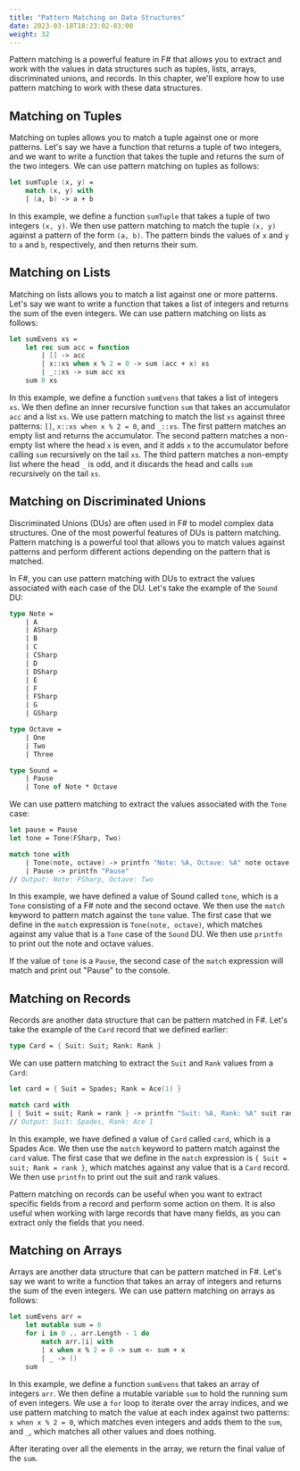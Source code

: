 ```yaml
---
title: "Pattern Matching on Data Structures"
date: 2023-03-18T18:23:02-03:00
weight: 32
---
```


Pattern matching is a powerful feature in F# that allows you to extract and work with the values in data structures such as tuples, lists, arrays, discriminated unions, and records. In this chapter, we'll explore how to use pattern matching to work with these data structures.

## Matching on Tuples

Matching on tuples allows you to match a tuple against one or more patterns. Let's say we have a function that returns a tuple of two integers, and we want to write a function that takes the tuple and returns the sum of the two integers. We can use pattern matching on tuples as follows:

```FSharp
let sumTuple (x, y) =
    match (x, y) with
    | (a, b) -> a + b
```

In this example, we define a function `sumTuple` that takes a tuple of two integers `(x, y)`. We then use pattern matching to match the tuple `(x, y)` against a pattern of the form `(a, b)`. The pattern binds the values of `x` and `y` to `a` and `b`, respectively, and then returns their sum.

## Matching on Lists

Matching on lists allows you to match a list against one or more patterns. Let's say we want to write a function that takes a list of integers and returns the sum of the even integers. We can use pattern matching on lists as follows:

```FSharp
let sumEvens xs =
    let rec sum acc = function
        | [] -> acc
        | x::xs when x % 2 = 0 -> sum (acc + x) xs
        | _::xs -> sum acc xs
    sum 0 xs
```

In this example, we define a function `sumEvens` that takes a list of integers `xs`. We then define an inner recursive function `sum` that takes an accumulator `acc` and a list `xs`. We use pattern matching to match the list `xs` against three patterns: `[]`, `x::xs when x % 2 = 0`, and `_::xs`. The first pattern matches an empty list and returns the accumulator. The second pattern matches a non-empty list where the head `x` is even, and it adds `x` to the accumulator before calling `sum` recursively on the tail `xs`. The third pattern matches a non-empty list where the head `_` is odd, and it discards the head and calls `sum` recursively on the tail `xs`.

## Matching on Discriminated Unions

Discriminated Unions (DUs) are often used in F# to model complex data structures. One of the most powerful features of DUs is pattern matching. Pattern matching is a powerful tool that allows you to match values against patterns and perform different actions depending on the pattern that is matched.

In F#, you can use pattern matching with DUs to extract the values associated with each case of the DU. Let's take the example of the `Sound` DU:

```FSharp
type Note = 
    | A 
    | ASharp 
    | B 
    | C 
    | CSharp 
    | D 
    | DSharp 
    | E 
    | F 
    | FSharp 
    | G 
    | GSharp

type Octave = 
    | One 
    | Two 
    | Three

type Sound =
    | Pause
    | Tone of Note * Octave
```

We can use pattern matching to extract the values associated with the `Tone` case:

```FSharp
let pause = Pause
let tone = Tone(FSharp, Two)

match tone with
    | Tone(note, octave) -> printfn "Note: %A, Octave: %A" note octave
    | Pause -> printfn "Pause"
// Output: Note: FSharp, Octave: Two
```

In this example, we have defined a value of Sound called `tone`, which is a `Tone` consisting of a F# note and the second octave. We then use the `match` keyword to pattern match against the `tone` value. The first case that we define in the `match` expression is `Tone(note, octave)`, which matches against any value that is a `Tone` case of the `Sound` DU. We then use `printfn` to print out the note and octave values.

If the value of `tone` is a `Pause`, the second case of the `match` expression will match and print out "Pause" to the console.

## Matching on Records

Records are another data structure that can be pattern matched in F#. Let's take the example of the `Card` record that we defined earlier:

```FSharp
type Card = { Suit: Suit; Rank: Rank }
```

We can use pattern matching to extract the `Suit` and `Rank` values from a `Card`:

```FSharp
let card = { Suit = Spades; Rank = Ace(1) }

match card with
| { Suit = suit; Rank = rank } -> printfn "Suit: %A, Rank: %A" suit rank
// Output: Suit: Spades, Rank: Ace 1
```

In this example, we have defined a value of `Card` called `card`, which is a Spades Ace. We then use the `match` keyword to pattern match against the `card` value. The first case that we define in the `match` expression is `{ Suit = suit; Rank = rank }`, which matches against any value that is a `Card` record. We then use `printfn` to print out the suit and rank values.

Pattern matching on records can be useful when you want to extract specific fields from a record and perform some action on them. It is also useful when working with large records that have many fields, as you can extract only the fields that you need.

## Matching on Arrays

Arrays are another data structure that can be pattern matched in F#. Let's say we want to write a function that takes an array of integers and returns the sum of the even integers. We can use pattern matching on arrays as follows:

```FSharp
let sumEvens arr =
    let mutable sum = 0
    for i in 0 .. arr.Length - 1 do
        match arr.[i] with
        | x when x % 2 = 0 -> sum <- sum + x
        | _ -> ()
    sum
```

In this example, we define a function `sumEvens` that takes an array of integers `arr`. We then define a mutable variable `sum` to hold the running sum of even integers. We use a `for` loop to iterate over the array indices, and we use pattern matching to match the value at each index against two patterns: `x when x % 2 = 0`, which matches even integers and adds them to the `sum`, and `_`, which matches all other values and does nothing.

After iterating over all the elements in the array, we return the final value of the `sum`.